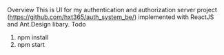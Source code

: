 Overview
This is UI for my authentication and authorization server project (https://github.com/hxt365/auth_system_be/) implemented with ReactJS and Ant.Design libary.
Todo
1. npm install
2. npm start
